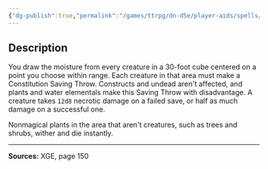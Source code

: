 ```yaml
---
{"dg-publish":true,"permalink":"/games/ttrpg/dn-d5e/player-aids/spells/level-8/abi-dalzim-s-horrid-wilting/","tags":["ttrpg/dnd/5e","verbal","somatic","material","spell"],"noteIcon":""}
---
```



## Description
You draw the moisture from every creature in a 30-foot cube centered on a point you choose within range.
Each creature in that area must make a Constitution Saving Throw.
Constructs and undead aren't affected, and plants and water elementals make this Saving Throw with disadvantage.
A creature takes `12d8` necrotic damage on a failed save, or half as much damage on a successful one.

Nonmagical plants in the area that aren't creatures, such as trees and shrubs, wither and die instantly.

---

**Sources:** XGE, page 150

